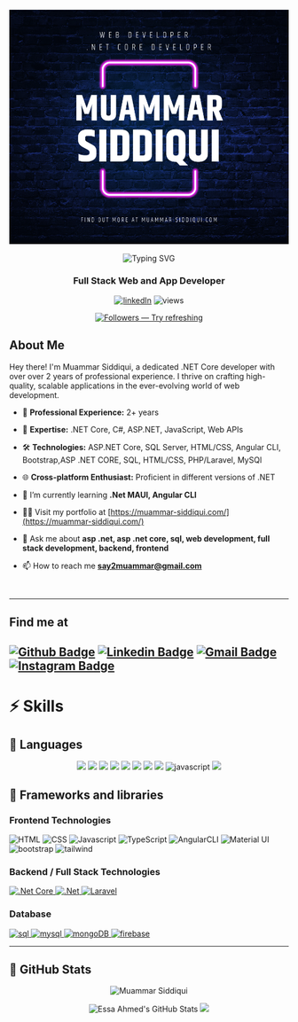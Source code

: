 
 <p align="center">

  <img src="./assets/Muammar.png"/>
</p>



<!-- # 👨‍💻 Muammar Siddiqui | .NET Core Developer -->
 <p align="center">
<img src="https://readme-typing-svg.herokuapp.com?font=Fira+Code&size=24&pause=1000&color=DC143C&center=true&vCenter=true&width=435&lines=Hi+%F0%9F%91%8B%2C+I'm+Muammar+Siddiqui" alt="Typing SVG" />

<!-- ![Header](assets/header.png) -->

<h3 align="center">Full Stack Web and App Developer</h3>

<p align="center">
  <a href="https://www.linkedin.com/in/muammarsiddiqui/">
  <img alt="linkedIn" title="Lets connect on LinkedIn" src="https://img.shields.io/badge/LinkedIn-0077B5?style=for-the-badge&logo=linkedin&logoColor=white"/></a>
  <img alt="views" title="GitHub profile views" src="https://komarev.com/ghpvc/?username=muammarsiddiqui&color=DC143C&style=for-the-badge"/>
</p>
<p align="center"> <a href="https://github.com/muammarsiddiqui?tab=followers"><img alt="Followers — Try refreshing" title="Follow me on GitHub!" src="https://custom-icon-badges.herokuapp.com/github/followers/muammarsiddiqui?color=000205&labelColor=555555&style=for-the-badge&logo=person-add&label=Follow&logoColor=white"/> </a> </p>

## About Me

Hey there! I'm Muammar Siddiqui, a dedicated .NET Core developer with over over 2 years of professional experience. I thrive on crafting high-quality, scalable applications in the ever-evolving world of web development.

<!-- ![Developer](assets/developer.gif) -->

- 💼 **Professional Experience:** 2+ years

- 🚀 **Expertise:** .NET Core, C#, ASP.NET, JavaScript,  Web APIs

- 🛠 **Technologies:** ASP.NET Core, SQL Server, HTML/CSS, Angular CLI, Bootstrap,ASP .NET CORE, SQL, HTML/CSS, PHP/Laravel, MySQl


- 🌐 **Cross-platform Enthusiast:** Proficient in different versions of .NET 


- 🌱 I’m currently learning **.Net MAUI, Angular CLI**


- 👨‍💻 Visit my portfolio at [https://muammar-siddiqui.com/](https://muammar-siddiqui.com/)


- 💬 Ask me about **asp .net, asp .net core, sql, web development, full stack development, backend, frontend**


- 📫 How to reach me **say2muammar@gmail.com**
<br>


---

## Find me at


[![Github Badge](http://img.shields.io/badge/-Github-black?style=flat-square&logo=github&link=https://github.com/muammar-siddiqui/)](https://github.com/muammar-siddiqui/)
[![Linkedin Badge](https://img.shields.io/badge/-LinkedIn-blue?style=flat-square&logo=Linkedin&logoColor=white&link=https://www.linkedin.com/in/muammar-siddiqui/)](https://www.linkedin.com/in/muammar-siddiqui)
[![Gmail Badge](https://img.shields.io/badge/-Gmail-d14836?style=flat-square&logo=Gmail&logoColor=white&link=mailto:say2muammar@gmail.com)](mailto:say2muammar@gmail.com)
[![Instagram Badge](https://img.shields.io/badge/-Instagram-1877F2?style=flat-square&logo=Instagram&logoColor=white&link=https://www.Instagram.com/muammar-siddiqui)](https://www.Instagram.com/muammar-siddiqui)
---


# ⚡ Skills

## 📌 Languages
<p align=center>
<img src = "https://img.shields.io/badge/-HTML5-E34F26?style=for-the-badge&logo=html5&logoColor=white">
<img src = "https://img.shields.io/badge/-CSS3-1572B6?style=for-the-badge&logo=css3&logoColor=white">
<img src="https://img.shields.io/badge/-C#-cc6699?style=for-the-badge&logo=C#&logoColor=ffffff">
<img src="https://img.shields.io/badge/-SQLServer-cc6699?style=for-the-badge&logo=SQLServer&logoColor=ffffff">
<img src = "https://img.shields.io/badge/-Asp.Net-1572B6?style=for-the-badge&logo=Asp.Net">
<img src = "https://img.shields.io/badge/-Asp.NetCore-1572B6?style=for-the-badge&logo=Asp.NetCore">
<img src = "https://img.shields.io/badge/-WebApis-1572B6?style=for-the-badge&logo=WebApis">
<img src = "https://img.shields.io/badge/-ANGULARCLI-1572B6?style=for-the-badge&logo=ANGULARCLI">
<img src="https://img.shields.io/badge/JavaScript-323330?style=for-the-badge&logo=javascript&logoColor=F7DF1E" alt="javascript"/>
<img src="https://img.shields.io/badge/typescript%20-%23007ACC.svg?&style=for-the-badge&logo=typescript&logoColor=white"/>
</p>


## 🧰 Frameworks and libraries

### Frontend Technologies
<p align=left>
<img alt="HTML" src="https://img.shields.io/badge/HTML-593D88?style=for-the-badge&logo=HTML&logoColor=white">
<img alt="CSS" src="https://img.shields.io/badge/CSS-593D88?style=for-the-badge&logo=HTML&logoColor=white">
<img alt="Javascript" src="https://img.shields.io/badge/Javascript-593D88?style=for-the-badge&logo=HTML&logoColor=white">
<img alt="TypeScript" src="https://img.shields.io/badge/TypeScript-593D88?style=for-the-badge&logo=HTML&logoColor=white">
<img alt="AngularCLI" src="https://img.shields.io/badge/AngularCLI-593D88?style=for-the-badge&logo=AngularCLI&logoColor=white">
<img alt="Material UI" src="https://img.shields.io/badge/Material-593D88?style=for-the-badge&logo=HTML&logoColor=white">
<img alt="bootstrap" src="https://img.shields.io/badge/Bootstrap-563D7C?style=for-the-badge&logo=bootstrap&logoColor=white">
<img alt="tailwind" src="https://img.shields.io/badge/Tailwind_CSS-38B2AC?style=for-the-badge&logo=tailwind-css&logoColor=white"> 
</p>


### Backend / Full Stack Technologies

<p align="left">
  <a href="https://learn.microsoft.com/en-us/dotnet/core/introduction" target="_blank" rel="noreferrer">
    <img src="https://img.shields.io/badge/.NetCore-339933?style=for-the-badge&logo=.net-core&logoColor=white" alt=".Net Core"/>
  </a>
  <a href="https://dotnet.microsoft.com/en-us/" target="_blank" rel="noreferrer">
    <img src="https://img.shields.io/badge/.Net-339933?style=for-the-badge&logo=.net&logoColor=white" alt=".Net"/>
  </a>
  <a href="https://laravel.com/" target="_blank" rel="noreferrer">
    <img src="https://img.shields.io/badge/Laravel-339933?style=for-the-badge&logo=laravel&logoColor=white" alt="Laravel"/>
  </a>
</p>


### Database
<p align="left">
  <a href="https://www.microsoft.com/en-us/sql-server" target="_blank" rel="noreferrer"> <img src="https://img.shields.io/badge/MSSQLServer-316192?style=for-the-badge&logo=MSSQLServer&logoColor=white" alt="sql"/> </a>
  <a href="https://www.mysql.com/" target="_blank" rel="noreferrer"> <img src="https://img.shields.io/badge/MySQL-005C84?style=for-the-badge&logo=mysql&logoColor=white" alt="mysql"/> </a>
  <a href="https://www.mongodb.com/" target="_blank" rel="noreferrer"> <img src="https://img.shields.io/badge/MongoDB-4EA94B?style=for-the-badge&logo=mongodb&logoColor=white" alt="mongoDB"/> </a>
  <a href="https://firebase.google.com/" target="_blank" rel="noreferrer"> <img src="https://img.shields.io/badge/firebase-ffca28?style=for-the-badge&logo=firebase&logoColor=black" alt="firebase"/> </a>
  </p>
  

  
<hr>

## 📌 GitHub Stats

<div align="center">
  <p>
 <img src="https://github-readme-streak-stats.herokuapp.com?user=MuammarSiddiqui&theme=highcontrast&fire=DC143C&currStreakLabel=FFFFFF&background=000000&border=DC143C&stroke=DC143C&ring=DC143C" alt="Muammar Siddiqui" />





</p>
  <img alt="Essa Ahmed's GitHub Stats" src="https://github-readme-stats.vercel.app/api?username=MuammarSiddiqui&langs_count=10&layout=compact&theme=highcontrast&text_color=&icon_color=DC143C&border_color=DC143C&title_color=DC143C&show_icons=true&hide_border=false" />
<img src="https://github-readme-stats.vercel.app/api/top-langs/?username=MuammarSiddiqui&langs_count=10&layout=compact&theme=highcontrast&text_color=&icon_color=DC143C&border_color=DC143C&title_color=DC143C&show_icons=true&hide_border=false" />

